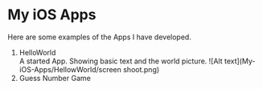 # My iOS Apps
Here are some examples of the Apps I have developed.  
1. HelloWorld  
    A started App. Showing basic text and the world picture.
    ![Alt text](My-iOS-Apps/HellowWorld/screen shoot.png)
2. Guess Number Game
